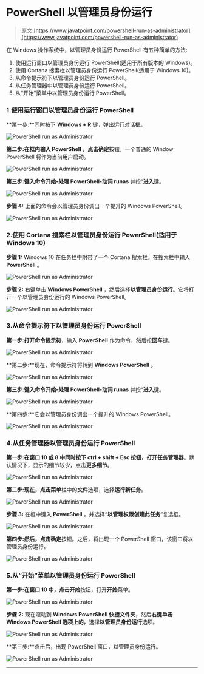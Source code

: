 # PowerShell 以管理员身份运行

> 原文:[https://www.javatpoint.com/powershell-run-as-administrator](https://www.javatpoint.com/powershell-run-as-administrator)

在 Windows 操作系统中，以管理员身份运行 PowerShell 有五种简单的方法:

1.  使用运行窗口以管理员身份运行 PowerShell(适用于所有版本的 Windows)。
2.  使用 Cortana 搜索栏以管理员身份运行 PowerShell(适用于 Windows 10)。
3.  从命令提示符下以管理员身份运行 PowerShell。
4.  从任务管理器中以管理员身份运行 PowerShell。
5.  从“开始”菜单中以管理员身份运行 PowerShell。

### 1.使用运行窗口以管理员身份运行 PowerShell

**第一步:**同时按下 **Windows + R** 键，弹出运行对话框。

![PowerShell run as Administrator](../Images/4e0b48708d043f89a8dec6ac6ed816b4.png)

**第二步:**在框内输入 **PowerShell** ，点击**确定**按钮。一个普通的 Window PowerShell 将作为当前用户启动。

![PowerShell run as Administrator](../Images/ca1f0f9c385946a8eb63525e59c371b6.png)

**第三步:**键入命令**开始-处理 PowerShell-动词 runas** 并按“**进入**键。

![PowerShell run as Administrator](../Images/7a13f095f0978a2b98faffa9a54c79a5.png)

**步骤 4:** 上面的命令会以管理员身份调出一个提升的 Windows PowerShell。

![PowerShell run as Administrator](../Images/07a76283726f88278c6efe5b8fdb31c3.png)

### 2.使用 Cortana 搜索栏以管理员身份运行 PowerShell(适用于 Windows 10)

**步骤 1:** Windows 10 在任务栏中附带了一个 Cortana 搜索栏。在搜索栏中输入 **PowerShell** 。

![PowerShell run as Administrator](../Images/6607fbab3cab1ab8f41f28e0e786b7cb.png)

**步骤 2:** 右键单击 **Windows PowerShell** ，然后选择**以管理员身份运行**。它将打开一个以管理员身份运行的 Windows PowerShell。

![PowerShell run as Administrator](../Images/de72e80418a5a0a3353bab5bc55b3ac2.png)

### 3.从命令提示符下以管理员身份运行 PowerShell

**第一步:**打开**命令提示符**，输入 **PowerShell** 作为命令，然后按**回车**键。

![PowerShell run as Administrator](../Images/146a8382caa9d2c7165444b3627d47b9.png)

**第二步:**现在，命令提示符将转到 **Windows PowerShell** 。

![PowerShell run as Administrator](../Images/59da3dbccdc82dde959cf6516cc62d62.png)

**第三步:**键入命令**开始-处理 PowerShell-动词 runas** 并按“**进入**键。

![PowerShell run as Administrator](../Images/1d4ce0c8d3b854e2729cac48612ebf04.png)

**第四步:**它会以管理员身份调出一个提升的 Windows PowerShell。

![PowerShell run as Administrator](../Images/c20d936f76635f22ff96ab8f698e338f.png)

### 4.从任务管理器以管理员身份运行 PowerShell

**第一步:**在窗口 10 或 8 中同时按下 **ctrl + shift + Esc** 按钮，打开**任务管理器**。默认情况下，显示的细节较少，点击**更多细节**。

![PowerShell run as Administrator](../Images/c5770ed04c9277cd93274d28ef3d7e61.png)

**第二步:**现在，点击**菜单**栏中的**文件**选项，选择**运行新任务**。

![PowerShell run as Administrator](../Images/df62992b6b161b0ffac9b1609df1332a.png)

**步骤 3:** 在框中键入 **PowerShell** ，并选择“**以管理权限创建此任务**”复选框。

![PowerShell run as Administrator](../Images/49f75c91e6a315a59717d125ffc68482.png)

**第四步:**然后，点击**确定**按钮。之后，将出现一个 PowerShell 窗口，该窗口将以管理员身份运行。

![PowerShell run as Administrator](../Images/e603e30e73ec1758e2c042fd2be9c887.png)

### 5.从“开始”菜单以管理员身份运行 PowerShell

**第一步:**在窗口 10 中，点击**开始**按钮，打开**开始**菜单。

![PowerShell run as Administrator](../Images/5a2e85dda958c887af35a714b74f51e4.png)

**步骤 2:** 现在滚动到 **Windows PowerShell 快捷文件夹**，然后**右键单击 Windows PowerShell 选项上的**，选择**以管理员身份运行**选项。

![PowerShell run as Administrator](../Images/f8cc13e32c2ce970deff82f2aa6de922.png)

**第三步:**点击后，出现 PowerShell 窗口，以管理员身份运行。

![PowerShell run as Administrator](../Images/0358eaffadb12c9d657bf38dd4088a77.png)

* * *
